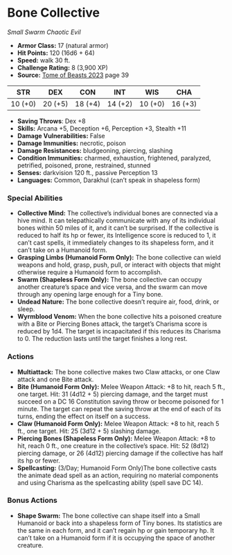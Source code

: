 # Bone Collective

*Small* *Swarm* *Chaotic Evil*

- **Armor Class:** 17 (natural armor)
- **Hit Points:** 120 (16d6 + 64)
- **Speed:** walk 30 ft.
- **Challenge Rating:** 8 (3,900 XP)
- **Source:** [Tome of Beasts 2023](https://koboldpress.com/kpstore/product/tome-of-beasts-1-2023-edition/) page 39

| STR | DEX | CON | INT | WIS | CHA |
| --- | --- | --- | --- | --- | --- |
| 10 (+0) | 20 (+5) | 18 (+4) | 14 (+2) | 10 (+0) | 16 (+3) |

- **Saving Throws**: Dex +8
- **Skills:** Arcana +5, Deception +6, Perception +3, Stealth +11
- **Damage Vulnerabilities:** False
- **Damage Immunities:** necrotic, poison
- **Damage Resistances:** bludgeoning, piercing, slashing
- **Condition Immunities:** charmed, exhaustion, frightened, paralyzed, petrified, poisoned, prone, restrained, stunned
- **Senses:** darkvision 120 ft., passive Perception 13
- **Languages:** Common, Darakhul (can’t speak in shapeless form)

### Special Abilities

- **Collective Mind:** The collective’s individual bones are connected via a hive mind. It can telepathically communicate with any of its individual bones within 50 miles of it, and it can’t be surprised. If the collective is reduced to half its hp or fewer, its Intelligence score is reduced to 1, it can’t cast spells, it immediately changes to its shapeless form, and it can’t take on a Humanoid form.
- **Grasping Limbs (Humanoid Form Only):** The bone collective can wield weapons and hold, grasp, push, pull, or interact with objects that might otherwise require a Humanoid form to accomplish.
- **Swarm (Shapeless Form Only):** The bone collective can occupy another creature’s space and vice versa, and the swarm can move through any opening large enough for a Tiny bone.
- **Undead Nature:** The bone collective doesn’t require air, food, drink, or sleep.
- **Wyrmblood Venom:** When the bone collective hits a poisoned creature with a Bite or Piercing Bones attack, the target’s Charisma score is reduced by 1d4. The target is incapacitated if this reduces its Charisma to 0. The reduction lasts until the target finishes a long rest.

### Actions

- **Multiattack:** The bone collective makes two Claw attacks, or one Claw attack and one Bite attack.
- **Bite (Humanoid Form Only):** Melee Weapon Attack: +8 to hit, reach 5 ft., one target. Hit: 31 (4d12 + 5) piercing damage, and the target must succeed on a DC 16 Constitution saving throw or become poisoned for 1 minute. The target can repeat the saving throw at the end of each of its turns, ending the effect on itself on a success.
- **Claw (Humanoid Form Only):** Melee Weapon Attack: +8 to hit, reach 5 ft., one target. Hit: 25 (3d12 + 5) slashing damage.
- **Piercing Bones (Shapeless Form Only):** Melee Weapon Attack: +8 to hit, reach 0 ft., one creature in the collective’s space. Hit: 52 (8d12) piercing damage, or 26 (4d12) piercing damage if the collective has half its hp or fewer.
- **Spellcasting:** (3/Day; Humanoid Form Only)The bone collective casts the animate dead spell as an action, requiring no material components and using Charisma as the spellcasting ability (spell save DC 14).

### Bonus Actions

- **Shape Swarm:** The bone collective can shape itself into a Small Humanoid or back into a shapeless form of Tiny bones. Its statistics are the same in each form, and it can’t regain hp or gain temporary hp. It can’t take on a Humanoid form if it is occupying the space of another creature.
